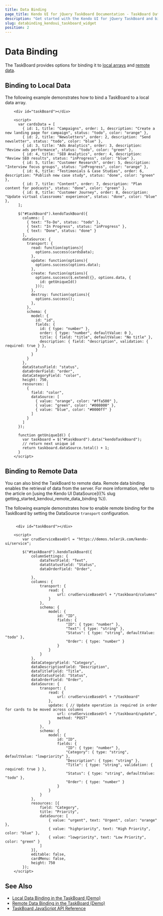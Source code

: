 ```yaml
---
title: Data Binding
page_title: Kendo UI for jQuery TaskBoard Documentation - TaskBoard Data Binding
description: "Get started with the Kendo UI for jQuery TaskBoard and bind the widget to local or remote data."
slug: databinding_kendoui_taskboard_widget
position: 2
---
```


# Data Binding

The TaskBoard provides options for binding it to [local arrays](#binding-to-local-data) and [remote data](#binding-to-remote-data).

## Binding to Local Data

The following example demonstrates how to bind a TaskBoard to a local data array.

```dojo
    <div id="taskBoard"></div>

    <script>
      var cardsData = [
        { id: 1, title: "Campaigns", order: 1, description: "Create a new landing page for campaign", status: "todo", color: "orange" },
        { id: 2, title: "Newsletters", order: 2, description: "Send newsletter", status: "todo", color: "blue" },
        { id: 3, title: "Ads Analytics", order: 3, description: "Review ads performance", status: "todo", color: "green" },
        { id: 4, title: "SEO Analytics", order: 4, description: "Review SEO results", status: "inProgress", color: "blue" },
        { id: 5, title: "Customer Research", order: 5, description: "Interview focus groups", status: "inProgress", color: "orange" },
        { id: 6, title: "Testimonials & Case Studies", order: 6, description: "Publish new case study", status: "done", color: "green" },
        { id: 7, title: "Content", order: 7, description: "Plan content for podcasts", status: "done", color: "green" },
        { id: 8, title: "Customer Journey", order: 8, description: "Update virtual classrooms' experience", status: "done", color: "blue" },
      ];

      $("#taskBoard").kendoTaskBoard({
        columns: [
          { text: "To-Do", status: "todo" },
          { text: "In Progress", status: "inProgress" },
          { text: "Done", status: "done" }
        ],
        dataSource: {
          transport: {
            read: function(options){
              options.success(cardsData);
            },
            update: function(options){
              options.success(options.data);
            },
            create: function(options){
              options.success($.extend({}, options.data, {
                id: getUniqueId()
              }));
            },
            destroy: function(options){
              options.success();
            },
          },
          schema: {
            model: {
              id: "id",
              fields: {
                id: { type: "number" },
                order: { type: "number", defaultValue: 0 },
                title: { field: "title", defaultValue: "No title" },
                description: { field: "description", validation: { required: true } },
              }
            }
          }
        },
        dataStatusField: "status",
        dataOrderField: "order",
        dataCategoryField: "color",
        height: 750,
        resources: [
          {
            field: "color",
            dataSource: [
              { value: "orange", color: "#ffa500" },
              { value: "green", color: "#008000" },
              { value: "blue", color: "#0000ff" }
            ]
          }
        ]
      });

      function getUniqueId() {
        var taskboard = $("#taskBoard").data("kendoTaskBoard");
        // return next unique id
        return taskboard.dataSource.total() + 1;
      }
    </script>
```

## Binding to Remote Data

You can also bind the TaskBoard to remote data. Remote data binding enables the retrieval of data from the server. For more information, refer to the article on [using the Kendo UI DataSource]({% slug getting_started_kendoui_remote_data_binding %}).

The following example demonstrates how to enable remote binding for the TaskBoard by setting the DataSource `transport` configuration.

```dojo

     <div id="taskBoard"></div>

    <script>
        var crudServiceBaseUrl = "https://demos.telerik.com/kendo-ui/service";

        $("#taskBoard").kendoTaskBoard({
            columnSettings: {
                dataTextField: "Text",
                dataStatusField: "Status",
                dataOrderField: "Order",

            },
            columns: {
                transport: {
                    read: {
                        url: crudServiceBaseUrl + "/taskboard/columns"
                    }
                },
                schema: {
                    model: {
                        id: "ID",
                        fields: {
                            "ID": { type: "number" },
                            "Text": { type: "string" },
                            "Status": { type: "string", defaultValue: "todo" },
                            "Order": { type: "number" }
                        }
                    }
                }
            },
            dataCategoryField: "Category",
            dataDescriptionField: "Description",
            dataTitleField: "Title",
            dataStatusField: "Status",
            dataOrderField: "Order",
            dataSource: {
                transport: {
                    read: {
                        url: crudServiceBaseUrl + "/taskboard"
                    },
                    update: { // Update operation is required in order for cards to be moved across columns
                        url: crudServiceBaseUrl + "/taskboard/update",
                        method: "POST"
                    }
                },
                schema: {
                    model: {
                        id: "ID",
                        fields: {
                            "ID": { type: "number" },
                            "Category": { type: "string", defaultValue: "lowpriority" },
                            "Description": { type: "string" },
                            "Title": { type: "string", validation: { required: true } },
                            "Status": { type: "string", defaultValue: "todo" },
                            "Order": { type: "number" }
                        }
                    }
                }
            },
            resources: [{
                field: "Category",
                title: "Priority",
                dataSource: [
                    { value: "urgent", text: "Urgent", color: "orange" },
                    { value: "highpriority", text: "High Priority", color: "blue" },
                    { value: "lowpriority", text: "Low Priority", color: "green" }
                ]
            }],
            editable: false,
            cardMenu: false,
            height: 750
        });
    </script>
```

## See Also

* [Local Data Binding in the TaskBoard (Demo)](https://demos.telerik.com/kendo-ui/taskboard/local-data-binding)
* [Remote Data Binding in the TaskBoard (Demo)](https://demos.telerik.com/kendo-ui/taskboard/remote-data-binding)
* [TaskBoard JavaScript API Reference](/api/javascript/ui/taskboard)
